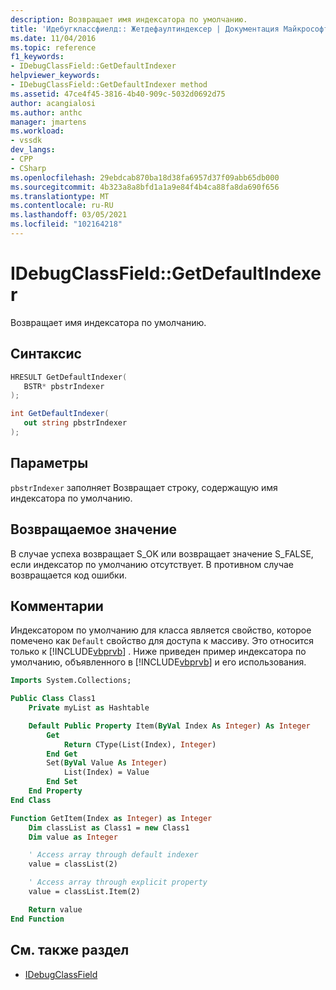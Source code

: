 ```yaml
---
description: Возвращает имя индексатора по умолчанию.
title: 'Идебугклассфиелд:: Жетдефаултиндексер | Документация Майкрософт'
ms.date: 11/04/2016
ms.topic: reference
f1_keywords:
- IDebugClassField::GetDefaultIndexer
helpviewer_keywords:
- IDebugClassField::GetDefaultIndexer method
ms.assetid: 47ce4f45-3816-4b40-909c-5032d0692d75
author: acangialosi
ms.author: anthc
manager: jmartens
ms.workload:
- vssdk
dev_langs:
- CPP
- CSharp
ms.openlocfilehash: 29ebdcab870ba18d38fa6957d37f09abb65db000
ms.sourcegitcommit: 4b323a8a8bfd1a1a9e84f4b4ca88fa8da690f656
ms.translationtype: MT
ms.contentlocale: ru-RU
ms.lasthandoff: 03/05/2021
ms.locfileid: "102164218"
---
```

# <a name="idebugclassfieldgetdefaultindexer"></a>IDebugClassField::GetDefaultIndexer
Возвращает имя индексатора по умолчанию.

## <a name="syntax"></a>Синтаксис

```cpp
HRESULT GetDefaultIndexer( 
   BSTR* pbstrIndexer
);
```

```csharp
int GetDefaultIndexer(
   out string pbstrIndexer
);
```

## <a name="parameters"></a>Параметры
`pbstrIndexer` заполняет Возвращает строку, содержащую имя индексатора по умолчанию.

## <a name="return-value"></a>Возвращаемое значение
 В случае успеха возвращает S_OK или возвращает значение S_FALSE, если индексатор по умолчанию отсутствует. В противном случае возвращается код ошибки.

## <a name="remarks"></a>Комментарии
 Индексатором по умолчанию для класса является свойство, которое помечено как `Default` свойство для доступа к массиву. Это относится только к [!INCLUDE[vbprvb](../../../code-quality/includes/vbprvb_md.md)] . Ниже приведен пример индексатора по умолчанию, объявленного в [!INCLUDE[vbprvb](../../../code-quality/includes/vbprvb_md.md)] и его использования.

```vb
Imports System.Collections;

Public Class Class1
    Private myList as Hashtable

    Default Public Property Item(ByVal Index As Integer) As Integer
        Get
            Return CType(List(Index), Integer)
        End Get
        Set(ByVal Value As Integer)
            List(Index) = Value
        End Set
    End Property
End Class

Function GetItem(Index as Integer) as Integer
    Dim classList as Class1 = new Class1
    Dim value as Integer

    ' Access array through default indexer
    value = classList(2)

    ' Access array through explicit property
    value = classList.Item(2)

    Return value
End Function
```

## <a name="see-also"></a>См. также раздел
- [IDebugClassField](../../../extensibility/debugger/reference/idebugclassfield.md)
